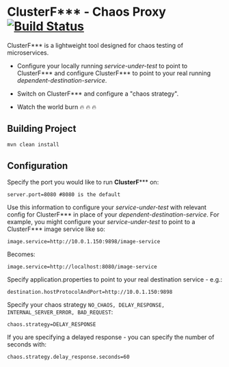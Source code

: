 # ClusterF*** - Chaos Proxy [![Build Status](https://travis-ci.org/AndyMacDroo/clusterf-chaos-proxy.svg?branch=master)](https://travis-ci.org/AndyMacDroo/clusterf-chaos-proxy)

ClusterF*** is a lightweight tool designed for chaos testing of microservices. 

* Configure your locally running _service-under-test_ to point to ClusterF*** and configure ClusterF*** to point to your real running _dependent-destination-service_. 

* Switch on ClusterF*** and configure a "chaos strategy".

* Watch the world burn :fire: :fire: :fire:

## Building Project ##

```sh
mvn clean install
```

## Configuration ##

Specify the port you would like to run **ClusterF***\** on:

```properties
server.port=8080 #8080 is the default
```

Use this information to configure your _service-under-test_ with relevant config for ClusterF*** in place of your _dependent-destination-service_.
For example, you might configure your _service-under-test_ to point to a ClusterF*** image service like so:

```properties
image.service=http://10.0.1.150:9898/image-service
```

Becomes:
```properties
image.service=http://localhost:8080/image-service
```

Specify application.properties to point to your real destination service - e.g.:

```properties
destination.hostProtocolAndPort=http://10.0.1.150:9898
```
Specify your chaos strategy `NO_CHAOS, DELAY_RESPONSE, INTERNAL_SERVER_ERROR, BAD_REQUEST`:

```properties
chaos.strategy=DELAY_RESPONSE
```

If you are specifying a delayed response - you can specify the number of seconds with:

```properties
chaos.strategy.delay_response.seconds=60
```
